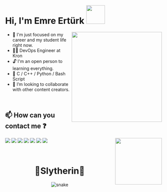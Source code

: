 # Hi, I'm Emre Ertürk <img src="https://media.giphy.com/media/3o7aD7X7C5pi5BMMp2/giphy.gif" width="60px" />

<img align="right" height="290" src="https://media.giphy.com/media/qP9vDssrCygE4shR8E/giphy.gif" />

- :robot: I'm just focused on my career and my student life right now.
- :man_technologist:  DevOps Engineer at Kron
- :unlock:   I'm an open person to learning everything.
- :pencil:  C / C++ / Python / Bash Script
- :beers:  I’m looking to collaborate with other content creators.

<br/>

## :mailbox: How can you contact me :question:  
[<img src="https://img.icons8.com/bubbles/50/000000/gmail.png"/>](mailto:erturktalhaemre@hotmail.com)
[<img src="https://img.icons8.com/bubbles/50/000000/linkedin.png"/>](https://www.linkedin.com/in/ewreerturk/)
[<img src="https://img.icons8.com/bubbles/50/000000/github.png">](https://github.com/ewreerturk)
[<img src="https://img.icons8.com/bubbles/50/000000/twitter.png"/>](https://twitter.com/ewreerturk)
[<img src="https://img.icons8.com/bubbles/50/000000/instagram-new.png"/>](https://instagram.com/ewreerturk)
[<img src="https://img.icons8.com/bubbles/50/000000/spotify.png"/>](https://open.spotify.com/user/ewreerturk)
[<img src="https://img.icons8.com/bubbles/50/000000/discord-logo.png"/>](https://discord.gg/XwrthUtV)
<img align="right" height="150" src="https://media.giphy.com/media/L2xMiAQA8sa19ln8PG/giphy.gif" />


<img align="right" src="https://media.giphy.com/media/se6QSoA9i3SnuqOBrm/giphy.gif" width="15" />
<br>
<h1 align = 'Center'>🐍Slytherin🐍</h1>
<p align="center">
  <img src="https://github.com/rock12231/rock12231/blob/output/github-contribution-grid-snake.svg" alt="snake"></center>
</p>
<br/>
